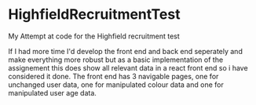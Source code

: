# HighfieldRecruitmentTest
My Attempt at code for the Highfield recruitment test

If I had more time I'd develop the front end and back end seperately and make everything more robust but as a basic implementation of the assignement this does show all relevant data in a react front end so i have considered it done.
The front end has 3 navigable pages, one for unchanged user data, one for manipulated colour data and one for manipulated user age data.
